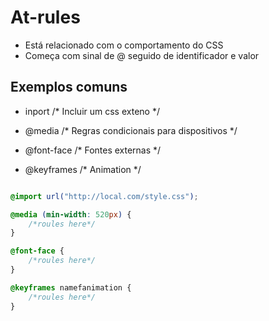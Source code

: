 # At-rules

* Está relacionado com o comportamento do CSS
* Começa com sinal de @ seguido de identificador e valor

## Exemplos comuns

- inport    /* Incluir um css exteno */

- @media    /* Regras condicionais para dispositivos */

- @font-face    /* Fontes externas */

- @keyframes    /* Animation */

```css

@import url("http://local.com/style.css");

@media (min-width: 520px) {
    /*roules here*/
}

@font-face {
    /*roules here*/
}

@keyframes namefanimation {
    /*roules here*/
}

```